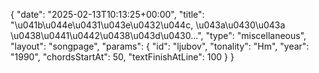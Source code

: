 {
    "date": "2025-02-13T10:13:25+00:00",
    "title": "\u041b\u044e\u0431\u043e\u0432\u044c, \u043a\u0430\u043a \u0438\u0441\u0442\u0438\u043d\u0430...",
    "type": "miscellaneous",
    "layout": "songpage",
    "params": {
        "id": "ljubov",
        "tonality": "Hm",
        "year": "1990",
        "chordsStartAt": 50,
        "textFinishAtLine": 100
    }
}
